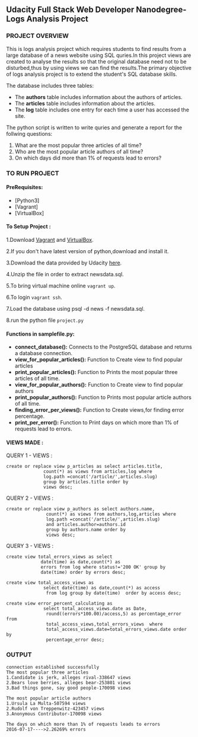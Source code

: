 ## Udacity Full Stack Web Developer Nanodegree-Logs Analysis Project ##
### PROJECT OVERVIEW ###
This is logs analysis project  which requires students to find results from a large database of a news website using SQL quries.In this project views are created to analyse the results so that the original database need not to be disturbed,thus by using views we can find the results.The primary objective of logs analysis project is to extend the student's SQL database skills.

The database includes three tables:
* The **authors** table includes information about the authors of articles.
* The **articles** table includes information about the articles.
* The **log** table includes one entry for each time a user has accessed the site.

The python script is written to write quries and generate a report for the follwing questions:
   1. What are the most popular three articles of all time?
   2. Who are the most popular article authors of all time?
   3. On which days did more than 1% of requests lead to errors?
### TO RUN PROJECT ###
#### PreRequisites: ####

   * [Python3]
   * [Vagrant]
   * [VirtualBox]
#### To Setup Project : ####
1.Download [Vagrant](https://www.vagrantup.com/) and [VirtualBox](https://www.virtualbox.org/wiki/Download_Old_Builds_5_1).

2.If you don't have latest version of python,download and install it.

3.Download the data provided by Udacity [here](https://d17h27t6h515a5.cloudfront.net/topher/2016/August/57b5f748_newsdata/newsdata.zip).

4.Unzip the file in order to extract newsdata.sql.

5.To bring virtual machine online `vagrant up`.

6.To login `vagrant ssh`.

7.Load the database using psql -d news -f newsdata.sql.

8.run the python file `project.py`

#### Functions in samplefile.py: ####
* **connect_database():** Connects to the PostgreSQL database and returns a database connection.
* **view_for_popular_articles():** Function to Create view to find popular articles 
* **print_popular_articles():** Function to Prints the most popular three articles of all time.
* **view_for_popular_authors():** Function to Create view  to find popular authors 
* **print_popular_authors():** Function to Prints most popular article authors of all time.
* **finding_error_per_views():** Function to Create views,for finding error percentage.
* **print_per_error():** Function to Print days on which more than 1% of requests lead to errors.

#### VIEWS MADE : ####
QUERY 1 - VIEWS :
```
create or replace view p_articles as select articles.title,
              count(*) as views from articles,log where
              log.path =concat('/article/',articles.slug)
              group by articles.title order by
              views desc;
```
QUERY 2 - VIEWS :
```
create or replace view p_authors as select authors.name,
               count(*) as views from authors,log,articles where
               log.path =concat('/article/',articles.slug)
               and articles.author=authors.id
               group by authors.name order by
               views desc;
```
QUERY 3 - VIEWS :
```
create view total_errors_views as select
             date(time) as date,count(*) as
             errors from log where status!='200 OK' group by
             date(time) order by errors desc;

create view total_access_views as
              select date(time) as date,count(*) as access
               from log group by date(time)  order by access desc; 

create view error_percent_calculating as
              select total_access_views.date as Date,
               round((errors*100.00)/access,5) as percentage_error from
               total_access_views,total_errors_views  where
               total_access_views.date=total_errors_views.date order by
               percentage_error desc;
```
### OUTPUT ###
```
connection established successfully
The most popular three articles
1.Candidate is jerk, alleges rival-338647 views
2.Bears love berries, alleges bear-253801 views
3.Bad things gone, say good people-170098 views

The most popular article authors
1.Ursula La Multa-507594 views
2.Rudolf von Treppenwitz-423457 views
3.Anonymous Contributor-170098 views

The days on which more than 1% of requests leads to errors
2016-07-17---->2.26269% errors
```

